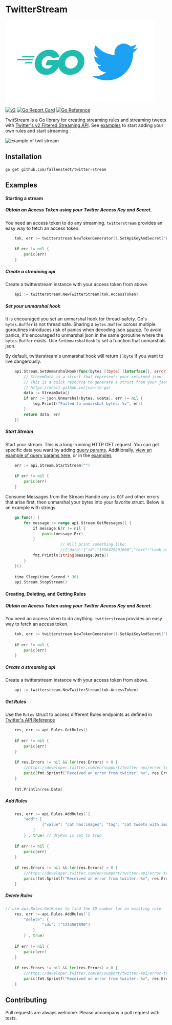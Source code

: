 # TwitterStream

![go twitter](./go-twitter.png)

[![v2](https://img.shields.io/endpoint?url=https%3A%2F%2Ftwbadges.glitch.me%2Fbadges%2Fv2)](https://developer.twitter.com/en/docs/twitter-api)
[![Go Report Card](https://goreportcard.com/badge/github.com/fallenstedt/twitter-stream)](https://goreportcard.com/report/github.com/fallenstedt/twitter-stream)
[![Go Reference](https://pkg.go.dev/badge/github.com/fallenstedt/twitter-stream.svg)](https://pkg.go.dev/github.com/fallenstedt/twitter-stream)

TwitStream is a Go library for creating streaming rules and streaming tweets with [Twitter's v2 Filtered Streaming API](https://developer.twitter.com/en/docs/twitter-api/tweets/filtered-stream/introduction). 
See [examples](https://github.com/fallenstedt/twitter-stream/tree/master/example) to start adding your own rules and start streaming.  


![example of twit stream](./example.gif)


## Installation

`go get github.com/fallenstedt/twitter-stream`




## Examples

#### Starting a stream

##### Obtain an Access Token using your Twitter Access Key and Secret.
You need an access token to do any streaming. `twitterstream` provides an easy way to fetch an access token.
```go
	tok, err := twitterstream.NewTokenGenerator().SetApiKeyAndSecret("key", "secret").RequestBearerToken()

	if err != nil {
		panic(err)
	}
```

##### Create a streaming api
Create a twitterstream instance with your access token from above.

```go
	api := twitterstream.NewTwitterStream(tok.AccessToken)
```

##### Set your unmarshal hook
It is encouraged you set an unmarshal hook for thread-safety. Go's `bytes.Buffer` is not thread safe. Sharing a `bytes.Buffer`
across multiple goroutines introduces risk of panics when decoding json [source](https://github.com/Fallenstedt/twitter-stream/issues/13).
To avoid panics, it's encouraged to unmarshal json in the same goroutine where the `bytes.Buffer` exists. Use `SetUnmarshalHook` to set a function that unmarshals json.

By default, twitterstream's unmarshal hook will return `[]byte` if you want to live dangerously.

```go
    api.Stream.SetUnmarshalHook(func(bytes []byte) (interface{}, error) {
        // StreemData is a struct that represents your returned json
    	// This is a quick resource to generate a struct from your json
        // https://mholt.github.io/json-to-go/
        data := StreamData{}
        if err := json.Unmarshal(bytes, &data); err != nil {
            log.Printf("Failed to unmarshal bytes: %v", err)
        }
        return data, err
    })
```  




##### Start Stream
Start your stream. This is a long-running HTTP GET request. 
You can get specific data you want by adding [query params](https://developer.twitter.com/en/docs/twitter-api/tweets/filtered-stream/api-reference/get-tweets-search-stream).
Additionally, [view an example of query params here](https://developer.twitter.com/en/docs/twitter-api/expansions), or in the [examples](https://github.com/fallenstedt/twitter-stream/tree/master/example)

```go
    err := api.Stream.StartStream("")

	if err != nil {
		panic(err)
	}
```

Consume Messages from the Stream
Handle any `io.EOF` and other errors that arise first, then unmarshal your bytes into your favorite struct. Below is an example with strings 
```go
	go func() {
		for message := range api.Stream.GetMessages() {
			if message.Err != nil {
				panic(message.Err)
			}
                        // Will print something like: 
                        //{"data":{"id":"1356479201000","text":"Look at this cat picture"},"matching_rules":[{"id":12345,"tag":"cat tweets with images"}]}
			fmt.Println(string(message.Data))
		}
	}()

	time.Sleep(time.Second * 30)
	api.Stream.StopStream()
```

#### Creating, Deleting, and Getting Rules

##### Obtain an Access Token using your Twitter Access Key and Secret.
You need an access token to do anything. `twitterstream` provides an easy way to fetch an access token.
```go
	tok, err := twitterstream.NewTokenGenerator().SetApiKeyAndSecret("key", "secret").RequestBearerToken()

	if err != nil {
		panic(err)
	}
```

##### Create a streaming api
Create a twitterstream instance with your access token from above.

```go
	api := twitterstream.NewTwitterStream(tok.AccessToken)
```

##### Get Rules
Use the `Rules` struct to access different Rules endpoints as defined in [Twitter's API Reference](https://developer.twitter.com/en/docs/twitter-api/tweets/filtered-stream/api-reference)
```go
    res, err := api.Rules.GetRules()

	if err != nil {
		panic(err)
	}

	if res.Errors != nil && len(res.Errors) > 0 {
		//https://developer.twitter.com/en/support/twitter-api/error-troubleshooting
		panic(fmt.Sprintf("Received an error from twiiter: %v", res.Errors))
	}

	fmt.Println(res.Data)
```

##### Add Rules
```go
	res, err := api.Rules.AddRules(`{
		"add": [
				{"value": "cat has:images", "tag": "cat tweets with images"}
			]
		}`, true) // dryRun is set to true

	if err != nil {
		panic(err)
	}

	if res.Errors != nil && len(res.Errors) > 0 {
		//https://developer.twitter.com/en/support/twitter-api/error-troubleshooting
		panic(fmt.Sprintf("Received an error from twiiter: %v", res.Errors))
	}
```
##### Delete Rules
```go
// use api.Rules.GetRules to find the ID number for an existing rule
	res, err := api.Rules.AddRules(`{
		"delete": {
				"ids": ["1234567890"]
			}
		}`, true)

	if err != nil {
		panic(err)
	}

	if res.Errors != nil && len(res.Errors) > 0 {
		//https://developer.twitter.com/en/support/twitter-api/error-troubleshooting
		panic(fmt.Sprintf("Received an error from twiiter: %v", res.Errors))
	}

```


## Contributing

Pull requests are always welcome. Please accompany a pull request with tests. 

